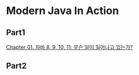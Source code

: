 # Modern Java In Action

## Part1

[Chapter 01. 자바 8, 9, 10, 11: 무슨 일이 일어나고 있는가?](https://ykmxxi.github.io/modern%20java%20in%20action/modernjava-chapter01/)





## Part2

